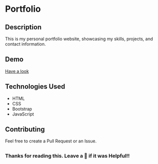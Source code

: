 # Portfolio

## Description

This is my personal portfolio website, showcasing my skills, projects, and contact information.


## Demo

 [Have a look](https://alokverma18.github.io/Portfolio/)

## Technologies Used

- HTML
- CSS
- Bootstrap
- JavaScript

## Contributing
Feel free to create a Pull Request or an Issue.

## 
### Thanks for reading this. Leave a 🌟 if it was Helpful!!
